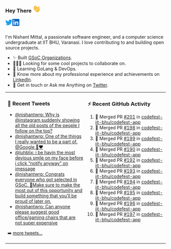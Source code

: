 ### Hey There <img src="./assets/wave.gif" width="25px">
<a href="https://urls.nishantwrp.com/twitter-github" target="_blank">
  <img align="left" alt="Nishant's Twitter" width="22px" src="./assets/twitter.svg" />
</a>
<a href="https://urls.nishantwrp.com/linkedin-github" target="_blank">
  <img align="left" alt="Nishant's LinkedIn" width="22px" src="./assets/linkedin.svg" />
</a>
<a href="https://urls.nishantwrp.com/site-github" target="_blank">
  <img align="left" alt="Nishant's Site" width="22px" src="./assets/globe.svg" />
</a>
<br /><br />

I'm Nishant Mittal, a passionate software engineer, and a computer science undergraduate at IIT BHU, Varanasi. I love contributing to and building open source projects.

- ✨ Built [GSoC Organizations](https://www.gsocorganizations.dev/).
- 👨🏽‍💻 Looking for some cool projects to collaborate on.
- 🌱 Learning GoLang & DevOps.
- 🚀 Know more about my professional experience and achievements on [LinkedIn](https://urls.nishantwrp.com/linkedin-github).
- 💬 Get in touch or Ask me Anything on [Twitter](https://urls.nishantwrp.com/twitter-github).

<table><tr>
<td valign="top" width="50%">

### 📱 Recent Tweets
<!-- TWITTER:START -->
- [@nishantwrp: Why is @instagram suddenly showing all the old posts of the people I follow on the top?](https://rss.app/articles/cb4e791f6f6d729c074351566bd3a7c508111d6e1136a1e9c3ec930d979628d4f61eb1492ac7df6df1ab6274de120c9560d768e3c7107d1388)
- [@nishantwrp: One of the things I really wanted to be a part of. @Google 🥺❤️](https://rss.app/articles/cb4e791f6f6d729c074351566bd3a7c508111d6e1136a1e9c3ec930d979628d4f61eb1492ac7df6df1aa6e7bdd15079b60dd6fe7c514721683)
- [@luhblix: i be havin the most devious smile on my face before i click “notify anyway” on imessage](https://rss.app/articles/cb4e791f6f6d729c074351566bd3a7c508111d6e132abae3ceeb9f55969266d3f70cea0d6cdad66cf0a76a78d610089562dd6fe5ca1a)
- [@nishantwrp: Congrats everyone who got selected in GSoC. 🎉Make sure to make the most out of this opportunity and build something that you’ll be proud of later on.](https://rss.app/articles/cb4e791f6f6d729c074351566bd3a7c508111d6e1136a1e9c3ec930d979628d4f61eb1492ac7df6df1a56378d9100b9365d26ee4c3107b148a)
- [@nishantwrp: Can anyone please suggest good office/gaming chairs that are not super expensive](https://rss.app/articles/cb4e791f6f6d729c074351566bd3a7c508111d6e1136a1e9c3ec930d979628d4f61eb1492ac7df6df1a56c79d9160d9164d66be3cb10791c82)
<!-- TWITTER:END -->
➡️ [more tweets...](https://twitter.com/nishantwrp)

</td>
<td valign="top" width="50%">

### ⚡ Recent GitHub Activity
<!--RECENT_ACTIVITY:start-->
1. 🎉 Merged PR [#201](https://github.com/codefest-iit-bhu/codefest-app/pull/201) in [codefest-iit-bhu/codefest-app](https://github.com/codefest-iit-bhu/codefest-app)
2. 🎉 Merged PR [#198](https://github.com/codefest-iit-bhu/codefest-app/pull/198) in [codefest-iit-bhu/codefest-app](https://github.com/codefest-iit-bhu/codefest-app)
3. 🎉 Merged PR [#199](https://github.com/codefest-iit-bhu/codefest-app/pull/199) in [codefest-iit-bhu/codefest-app](https://github.com/codefest-iit-bhu/codefest-app)
4. 🎉 Merged PR [#190](https://github.com/codefest-iit-bhu/codefest-app/pull/190) in [codefest-iit-bhu/codefest-app](https://github.com/codefest-iit-bhu/codefest-app)
5. 🎉 Merged PR [#192](https://github.com/codefest-iit-bhu/codefest-app/pull/192) in [codefest-iit-bhu/codefest-app](https://github.com/codefest-iit-bhu/codefest-app)
6. 🎉 Merged PR [#193](https://github.com/codefest-iit-bhu/codefest-app/pull/193) in [codefest-iit-bhu/codefest-app](https://github.com/codefest-iit-bhu/codefest-app)
7. 🎉 Merged PR [#194](https://github.com/codefest-iit-bhu/codefest-app/pull/194) in [codefest-iit-bhu/codefest-app](https://github.com/codefest-iit-bhu/codefest-app)
8. 🎉 Merged PR [#195](https://github.com/codefest-iit-bhu/codefest-app/pull/195) in [codefest-iit-bhu/codefest-app](https://github.com/codefest-iit-bhu/codefest-app)
9. 🎉 Merged PR [#196](https://github.com/codefest-iit-bhu/codefest-app/pull/196) in [codefest-iit-bhu/codefest-app](https://github.com/codefest-iit-bhu/codefest-app)
10. 🎉 Merged PR [#197](https://github.com/codefest-iit-bhu/codefest-app/pull/197) in [codefest-iit-bhu/codefest-app](https://github.com/codefest-iit-bhu/codefest-app)
<!--RECENT_ACTIVITY:end-->

</td>
</tr></table>
